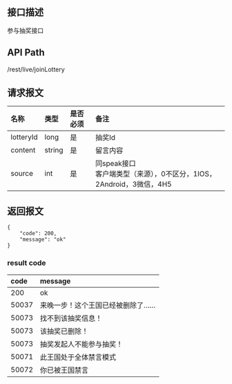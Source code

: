 ## 接口描述
参与抽奖接口

## API Path
/rest/live/joinLottery

## 请求报文
|名称|类型|是否必须|备注|
|:-|:-|:-|:-|
|lotteryId|long|是|抽奖Id|
|content|string|是|留言内容|
|source|int|是|同speak接口<br>客户端类型（来源），0不区分，1IOS，2Android，3微信，4H5|

## 返回报文
    {
    	"code": 200,
    	"message": "ok"
    }

### result code
|code|message|
|:-|:-|
|200|ok|
|50037|来晚一步！这个王国已经被删除了……|
|50073|找不到该抽奖信息！|
|50073|该抽奖已删除！|
|50073|抽奖发起人不能参与抽奖！|
|50071|此王国处于全体禁言模式|
|50072|你已被王国禁言|